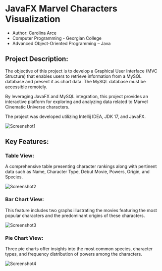 # JavaFX Marvel Characters Visualization

- Author: Carolina Arce
- Computer Programming - Georgian College
- Advanced Object-Oriented Programming – Java

## Project Description:
The objective of this project is to develop a Graphical User Interface (MVC Structure) that enables users to retrieve information from a MySQL database and present it as chart data. The MySQL database must be accessible remotely.

By leveraging JavaFX and MySQL integration, this project provides an interactive platform for exploring and analyzing data related to Marvel Cinematic Universe characters.

The project was developed utilizing Intellij IDEA, JDK 17, and JavaFX. 

 ![Screenshot1](https://github.com/CarolinaArceEspinoza/Java2024_Assignment1/assets/25215827/bdd35ec7-8752-49a0-87b3-0f9295b03b65)



## Key Features:


### Table View:

A comprehensive table presenting character rankings along with pertinent data such as Name, Character Type, Debut Movie, Powers, Origin, and Species.

 ![Screenshot2](https://github.com/CarolinaArceEspinoza/Java2024_Assignment1/assets/25215827/1703aa77-411b-46d1-8a29-dbefe16dea60)



### Bar Chart View:

This feature includes two graphs illustrating the movies featuring the most popular characters and the predominant origins of these characters.

 ![Screenshot3](https://github.com/CarolinaArceEspinoza/Java2024_Assignment1/assets/25215827/6dbbe7cd-4016-463d-b2d9-dfd747d8f828)



### Pie Chart View:

Three pie charts offer insights into the most common species, character types, and frequency distribution of powers among the characters.

![Screenshot4](https://github.com/CarolinaArceEspinoza/Java2024_Assignment1/assets/25215827/223e052a-c17e-4c5e-abd9-bb0400c41e6c)





